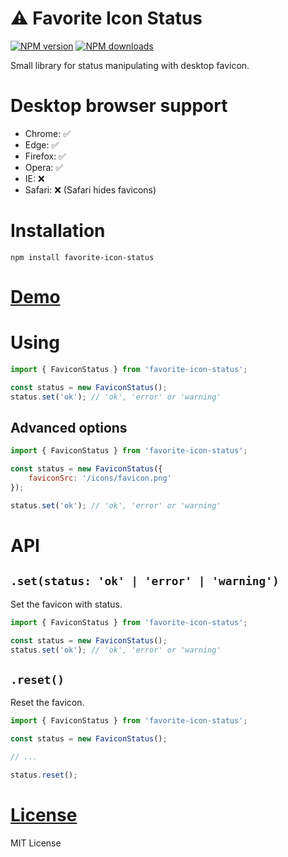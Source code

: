 ⚠️ Favorite Icon Status
====================

[![NPM version](https://img.shields.io/npm/v/favorite-icon-status.svg?style=flat)](https://www.npmjs.com/package/favorite-icon-status)
[![NPM downloads](https://img.shields.io/npm/dm/favorite-icon-status.svg?style=flat)](https://www.npmjs.com/package/favorite-icon-status)

Small library for status manipulating with desktop favicon.

# Desktop browser support
- Chrome: ✅
- Edge: ✅
- Firefox: ✅
- Opera: ✅
- IE: ❌
- Safari: ❌ (Safari hides favicons)

# Installation
`npm install favorite-icon-status`

# [Demo](https://favorite-icon.github.io/examples/status.html)

# Using
```js
import { FaviconStatus } from 'favorite-icon-status';

const status = new FaviconStatus();
status.set('ok'); // 'ok', 'error' or 'warning'
```

## Advanced options
```js
import { FaviconStatus } from 'favorite-icon-status';

const status = new FaviconStatus({
    faviconSrc: '/icons/favicon.png'
});

status.set('ok'); // 'ok', 'error' or 'warning'
```

# API

## `.set(status: 'ok' | 'error' | 'warning')`
Set the favicon with status.

```js
import { FaviconStatus } from 'favorite-icon-status';

const status = new FaviconStatus();
status.set('ok'); // 'ok', 'error' or 'warning'

```

## `.reset()`
Reset the favicon.

```js
import { FaviconStatus } from 'favorite-icon-status';

const status = new FaviconStatus();

// ...

status.reset();
```

# [License](./LICENSE)
MIT License
